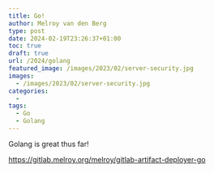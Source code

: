 ```yaml
---
title: Go!
author: Melroy van den Berg
type: post
date: 2024-02-19T23:26:37+01:00
toc: true
draft: true
url: /2024/golang
featured_image: /images/2023/02/server-security.jpg
images:
  - /images/2023/02/server-security.jpg
categories:
  -
tags:
  - Go
  - Golang
---
```


Golang is great thus far!

https://gitlab.melroy.org/melroy/gitlab-artifact-deployer-go
